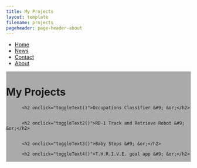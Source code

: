```yaml
---
title: My Projects
layout: template
filename: projects
pageheader: page-header-about
--- 
```

<ul>
  <li><a onclick="toggleNav('home')" id='home' href="#home">Home</a></li>
  <li><a onclick="toggleNav('news')" id='news' class="active" href="#news">News</a></li>
  <li><a onclick="toggleNav('contact')" id='contact' href="#contact">Contact</a></li>
  <li><a onclick="toggleNav('about')" id='about' href="#about">About</a></li>
</ul>

<div class="row">
  <div class="column" style="background-color:#aaa;">

<h1 class="project-name">My Projects</h1>

          <h2 onclick="toggleText()">Occupations Classifier &#9; &or;</h2>
          

          <h2 onclick="toggleText2()">RD-1 Track and Retrieve Robot &#9; &or;</h2>
          

          <h2 onclick="toggleText3()">Baby Steps &#9; &or;</h2>

          <h2 onclick="toggleText4()">T.H.R.I.V.E. goal app &#9; &or;</h2>
          


  </div>
  <div class="column" style="background-color:#bbb;">
    <div type="hidden" id='demo' style='display: none;'><p>This is the description of the project.</p> <a style="background-image: linear-gradient(to top left, green, blue);" href="https://enagola.github.io/web/CSE203B.pdf" type="application/pdf" class="btn">Occupations Classifier</a></div>
    <div type="hidden" id='demo2' style='display: none;'><p>This is the description of the project.</p> <a style="background-image: linear-gradient(to top left, green, blue);" href="https://enagola.github.io/web/Final_report_cse145.pdf" class="btn">RD-1 Track and Retrieve Robot</a></div>
          <div type="hidden" id='demo3' style='display: none;'><p>This is the description of the project.</p> <a href="https://www.youtube.com/watch?v=W8iOpEHBDII&ab_channel=EthanNagola" class="btn">Baby Steps</a></div>
          <div type="hidden" id='demo4' style='display: none;'><p>This is the description of the project.</p> <a href="https://youtu.be/BbzbG_M_1v0?t=199" class="btn">T.H.R.I.V.E. goal app</a></div>
  </div>
</div>

